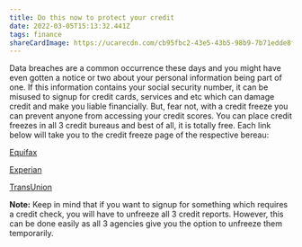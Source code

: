 ```yaml
---
title: Do this now to protect your credit
date: 2022-03-05T15:13:32.441Z
tags: finance
shareCardImage: https://ucarecdn.com/cb95fbc2-43e5-43b5-98b9-7b71edde8fc1/-/preview/-/quality/smart/-/format/auto/
---
```


Data breaches are a common occurrence these days and you might have even gotten a notice or two about your personal information being part of one. If this information contains your social security number, it can be misused to signup for credit cards, services and etc which can damage credit and make you liable financially. But, fear not, with a credit freeze you can prevent anyone from accessing your credit scores. You can place credit freezes in all 3 credit bureaus and best of all, it is totally free. Each link below will take you to the credit freeze page of the respective bereau:

[Equifax](https://www.equifax.com/personal/credit-report-services/credit-freeze/)

[Experian](https://www.experian.com/freeze/center.html)

[TransUnion](https://www.transunion.com/credit-freeze)

**Note:** Keep in mind that if you want to signup for something which requires a credit check, you will have to unfreeze all 3 credit reports. However, this can be done easily as all 3 agencies give you the option to unfreeze them temporarily.
